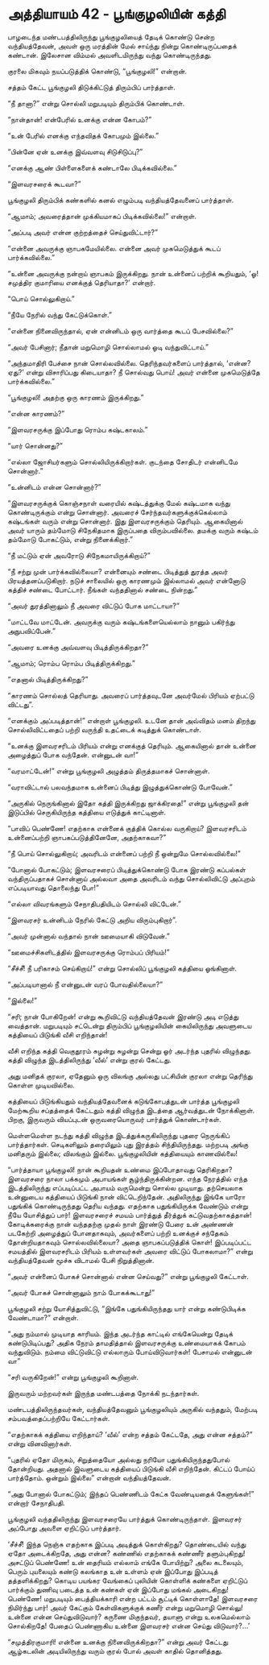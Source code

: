 # அத்தியாயம் 42 - பூங்குழலியின் கத்தி

பாழடைந்த மண்டபத்திலிருந்து பூங்குழலியைத் தேடிக் கொண்டு சென்ற வந்தியத்தேவன், அவள் ஒரு மரத்தின் மேல் சாய்ந்து நின்று கொண்டிருப்பதைக் கண்டான். இலேசான விம்மல் அவளிடமிருந்து வந்து கொண்டிருந்தது.

குரலை மிகவும் நயப்படுத்திக் கொண்டு, &#8220;பூங்குழலி!&#8221; என்றான்.

சத்தம் கேட்ட பூங்குழலி திடுக்கிட்டுத் திரும்பிப் பார்த்தாள்.

&#8220;நீ தானா?&#8221; என்று சொல்லி மறுபடியும் திரும்பிக் கொண்டாள்.

&#8220;நான்தான்! என்பேரில் உனக்கு என்ன கோபம்?&#8221;

&#8220;உன் பேரில் எனக்கு எந்தவிதக் கோபமும் இல்லை.&#8221;

&#8220;பின்னே ஏன் உனக்கு இவ்வளவு சிடுசிடுப்பு?&#8221;

&#8220;எனக்கு ஆண் பிள்ளைகளைக் கண்டாலே பிடிக்கவில்லை.&#8221;

&#8220;இளவரசரைக் கூடவா?&#8221;

பூங்குழலி திரும்பிக் கண்களில் கனல் எழும்படி வந்தியத்தேவனைப் பார்த்தாள்.

&#8220;ஆமாம்; அவரைத்தான் முக்கியமாகப் பிடிக்கவில்லை!&#8221; என்றாள்.

&#8220;அப்படி அவர் என்ன குற்றத்தைச் செய்துவிட்டார்?&#8221;

&#8220;என்னை அவருக்கு ஞாபகமேயில்லை. என்னை அவர் முகமெடுத்துக் கூடப் பார்க்கவில்லை.&#8221;

&#8220;உன்னை அவருக்கு நன்றாய் ஞாபகம் இருக்கிறது. நான் உன்னைப் பற்றிக் கூறியதும், &#8216;ஓ! சமுத்திர குமாரியை எனக்குத் தெரியாதா?&#8217; என்றார்.

&#8220;பொய் சொல்லுகிறாய்.&#8221;

&#8220;நீயே நேரில் வந்து கேட்டுக்கொள்.&#8221;

&#8220;என்னை நினைவிருந்தால், ஏன் என்னிடம் ஒரு வார்த்தை கூடப் பேசவில்லை?&#8221;

&#8220;அவர் பேசினார்; நீதான் மறுமொழி சொல்லாமல் ஓடி வந்துவிட்டாய்.&#8221;

&#8220;அந்தமாதிரி பேச்சை நான் சொல்லவில்லை. தெரிந்தவர்களைப் பார்த்தால், &#8216;என்ன? ஏது?&#8217; என்று விசாரிப்பது கிடையாதா? நீ சொல்வது பொய்! அவர் என்னை முகமெடுத்தே பார்க்கவில்லை.&#8221;

&#8220;பூங்குழலி! அதற்கு ஒரு காரணம் இருக்கிறது.&#8221;

&#8220;என்ன காரணம்?&#8221;

&#8220;இளவரசருக்கு இப்போது ரொம்ப கஷ்டகாலம்.&#8221;

&#8220;யார் சொன்னது?&#8221;

&#8220;எல்லா ஜோசியர்களும் சொல்லியிருக்கிறார்கள். குடந்தை சோதிடர் என்னிடமே சொன்னார்.&#8221;

&#8220;உன்னிடம் என்ன சொன்னார்?&#8221;

&#8220;இளவரசருக்குக் கொஞ்சநாள் வரையில் கஷ்டத்துக்கு மேல் கஷ்டமாக வந்து கொண்டிருக்கும் என்று சொன்னார். அவரைச் சேர்ந்தவர்களுக்குக்கெல்லாம் கஷ்டங்கள் வரும் என்று சொன்னார். இது இளவரசருக்கும் தெரியும். ஆகையினால் அவர் யாரும் தம்மோடு சிநேகிதமாக இருப்பதை விரும்பவில்லை. தமக்கு வரும் கஷ்டம் தம்மோடு போகட்டும், என்று நினைக்கிறார்.&#8221;

&#8220;நீ மட்டும் ஏன் அவரோடு சிநேகமாயிருக்கிறாய்?&#8221;

&#8220;நீ சற்று முன் பார்க்கவில்லையா? என்னையும் சண்டை பிடித்துத் துரத்த அவர் பிரயத்தனப்படுகிறார். நடுச் சாலையில் ஒரு காரணமும் இல்லாமல் அவர் என்னோடு கத்திச் சண்டை போட்டார். நீங்கள் வந்ததினால் சண்டை நின்றது.&#8221;

&#8220;அவர் துரத்தினாலும் நீ அவரை விட்டுப் போக மாட்டாயா?&#8221;

&#8220;மாட்டவே மாட்டேன். அவருக்கு வரும் கஷ்டங்களையெல்லாம் நானும் பகிர்ந்து அநுபவிப்பேன்.&#8221;

&#8220;அவரை உனக்கு அவ்வளவு பிடித்திருக்கிறதா?&#8221;

&#8220;ஆமாம்; ரொம்ப ரொம்ப பிடித்திருக்கிறது.&#8221;

&#8220;எதனால் பிடித்திருக்கிறது?&#8221;

&#8220;காரணம் சொல்லத் தெரியாது. அவரைப் பார்த்தவுடனே அவர்மேல் பிரியம் ஏற்பட்டு விட்டது&#8221;.

&#8220;எனக்கும் அப்படித்தான்!&#8221; என்றாள் பூங்குழலி. உடனே தான் அவ்விதம் மனம் திறந்து சொல்லிவிட்டதைப் பற்றி வருந்தி உதட்டைக் கடித்துக் கொண்டாள்.

&#8220;உனக்கு இளவரசரிடம் பிரியம் என்று எனக்குத் தெரியும். ஆகையினால் தான் உன்னை அழைத்துப் போக வந்தேன். என்னுடன் வா!&#8221;

&#8220;வரமாட்டேன்!&#8221; என்று பூங்குழலி அழுத்தம் திருத்தமாகச் சொன்னாள்.

&#8220;வராவிட்டால் பலவந்தமாக உன்னைப் பிடித்து இழுத்துக்கொண்டு போவேன்.&#8221;

&#8220;அருகில் நெருங்கினால் இதோ கத்தி இருக்கிறது ஜாக்கிரதை!&#8221; என்று பூங்குழலி தன் இடுப்பில் செருகியிருந்த கத்தியை எடுத்துக் காட்டினாள்.

&#8220;பாவிப் பெண்ணே! எதற்காக என்னைக் குத்திக் கொல்ல வருகிறாய்? இளவரசரிடம் உன்னைப்பற்றி ஞாபகப்படுத்தினேனே, அதற்காகவா?&#8221;

&#8220;நீ பொய் சொல்லுகிறாய்; அவரிடம் என்னைப் பற்றி நீ ஒன்றுமே சொல்லவில்லை!&#8221;

&#8220;போனால் போகட்டும்; இளவரசரைப் பிடித்துக்கொண்டு போக இரண்டு கப்பல்கள் வந்திருப்பதாகச் சொன்னாய் அல்லவா அதை அவரிடம் வந்து சொல்லிவிட்டு அப்புறம் எப்படியாவது தொலைந்து போ!&#8221;

&#8220;எல்லா விவரங்களும் சேநாதிபதியிடம் சொல்லி விட்டேன்.&#8221;

&#8220;இளவரசர் உன்னிடம் நேரில் கேட்டு அறிய விரும்புகிறார்&#8221;.

&#8220;அவர் முன்னால் வந்தால் நான் ஊமையாகி விடுவேன்.&#8221;

&#8220;ஊமைச்சிகளிடத்தில் இளவரசருக்கு ரொம்பப் பிரியம்!&#8221;

&#8220;சீச்சீ! நீ பரிகாசம் செய்கிறாய்!&#8221; என்று சொல்லிப் பூங்குழலி கத்தியை ஓங்கினாள்.

&#8220;அப்படியானால் நீ என்னுடன் வரப் போவதில்லையா?&#8221;

&#8220;இல்லை!&#8221;

&#8220;சரி; நான் போகிறேன்! என்று கூறிவிட்டு வந்தியத்தேவன் இரண்டு அடி எடுத்து வைத்தான். மறுபடியும் சட்டென்று திரும்பிப் பூங்குழலியின் கையிலிருந்து அவளுடைய கத்தியைப் பிடுங்கி வீசி எறிந்தான்!

வீசி எறிந்த கத்தி வெகுதூரம் சுழன்று சுழன்று சென்று ஓர் அடர்ந்த புதரில் விழுந்தது. கத்தி விழுந்த இடத்திலிருந்து &#8216;வீல்&#8217; என்று குரல் கேட்டது.

அது மனிதக் குரலா, ஏதேனும் ஒரு விலங்கு அல்லது பட்சியின் குரலா என்று தெரிந்து கொள்ள முடியவில்லை.

கத்தியைப் பிடுங்கியதும் வந்தியத்தேவனைக் கடுங்கோபத்துடன் பார்த்த பூங்குழலி மேற்கூறிய சப்தத்தைக் கேட்டதும் கத்தி விழுந்த இடத்தை ஆர்வத்துடன் நோக்கினாள். பிறகு, இருவரும் வியப்புடன் ஒருவரையொருவர் பார்த்துக் கொண்டார்கள்.

மெள்ளமெள்ள நடந்து கத்தி விழுந்த இடத்துக்கருகிலிருந்து புதரை நெருங்கிப் பார்த்தார்கள். செடிகளிலும் தரையிலும் புது இரத்தம் சிந்தியிருந்தது. மற்றபடி அங்கு மனிதரும் இல்லை; விலங்கும் இல்லை. பூங்குழலியின் கத்தியையும் காணவில்லை!

&#8220;பார்த்தாயா பூங்குழலி! நான் கூறியதன் உண்மை இப்போதாவது தெரிகிறதா? இளவரசரை நாலா பக்கமும் அபாயங்கள் சூழ்ந்திருக்கின்றன. எந்த நேரத்தில் எந்த இடத்திலிருந்து எப்படிப்பட்ட அபாயம் வருமென்று சொல்ல முடியாது. தற்செயலாக உன்னுடைய கத்தியைப் பிடுங்கி நான் விட்டெறிந்தேன். அதிலிருந்து இங்கே யாரோ பதுங்கிக் கொண்டிருந்தது தெரிய வந்தது. எதற்காக பதுங்கியிருக்க வேண்டும் என்று நீயே யோசித்துப் பார்! இளவரசரைச் சமயம் பார்த்துத் தீர்த்துக் கட்டுவதற்காகத்தான்! கோடிக்கரைக்கு நான் வந்ததற்கு முதல் நாள் இரண்டு பேரை உன் அண்ணன் படகேற்றி அழைத்துப் போனதாகவும், அவர்களைப் பற்றி உனக்குச் சந்தேகம் தோன்றியதாகவும் சொல்லவில்லையா? அதை ஞாபகப்படுத்திக் கொள்! இப்படிப்பட்ட சமயத்தில் இளவரசரிடம் பிரியம் உள்ளவர்கள் அவரை விட்டுப் போகலாமா?&#8221; என்று வந்தியத்தேவன் மூச்சு விடாமல் பேசி நிறுத்தினான்.

&#8220;அவர் என்னைப் போகச் சொன்னால் என்ன செய்வது?&#8221; என்று பூங்குழலி கேட்டாள்.

&#8220;அவர் போகச் சொன்னாலும் நாம் போகக்கூடாது!&#8221;

பூங்குழலி சற்று யோசித்துவிட்டு, &#8220;இங்கே பதுங்கியிருந்தது யார் என்று கண்டுபிடிக்க வேண்டாமா?&#8221; என்றாள்.

&#8220;அது நம்மால் முடியாத காரியம். இந்த அடர்ந்த காட்டில் எங்கேயென்று தேடிக் கண்டுபிடிப்பது? அதிக நேரம் தாமதித்தால் இளவரசருக்கு உண்மையாகக் கோபம் வந்துவிடும். நம்மை விட்டுவிட்டு எல்லாரும் போய்விடுவார்கள்! பேசாமல் என்னுடன் வா&#8221;

&#8220;சரி வருகிறேன்!&#8221; என்று பூங்குழலி கூறினாள்.

இருவரும் மற்றவர்கள் இருந்த மண்டபத்தை நோக்கி நடந்தார்கள்.

மண்டபத்திலிருந்தவர்கள், வந்தியத்தேவனும் பூங்குழலியும் அருகில் வந்ததும், மேற்படி சம்பவத்தைப்பற்றியே கேட்டார்கள்.

&#8220;எதற்காகக் கத்தியை எறிந்தாய்? &#8216;வீல்&#8217; என்ற சத்தம் கேட்டதே, அது என்ன சத்தம்?&#8221; என்று வினவினார்கள்.

&#8220;புதரில் ஏதோ மிருகம், சிறுத்தையோ அல்லது நரியோ பதுங்கியிருந்ததுபோல் தோன்றியது. அதனால் இவளுடைய கத்தியைப் பிடுங்கி வீசி எறிந்தேன். கிட்டப் போய்ப் பார்த்தோம். ஒன்றும் இல்லை&#8221; என்றான் வந்தியத்தேவன்.

&#8220;அது போனால் போகட்டும்; இந்தப் பெண்ணிடம் கேட்க வேண்டியதைக் கேளுங்கள்!&#8221; என்றார் சேநாதிபதி.

பூங்குழலி வந்ததிலிருந்து இளவரசரையே பார்த்துக் கொண்டிருந்தாள். இளவரசர் அப்போது அவளை ஏறிட்டுப் பார்த்தார்.

&#8216;சீச்சீ! இந்த நெஞ்சு எதற்காக இப்படி அடித்துக் கொள்கிறது? தொண்டையில் வந்து ஏதோ அடைக்கிறதே, அது என்ன? கண்ணில் எதற்காகக் கண்ணீர் தளும்புகிறது! அசட்டுப் பெண்ணே! உன் தைரியம் எல்லாம் எங்கே போயிற்று? அலை கடலையும், பெரும் புயலையும் கண்டு கலங்காத உன் உள்ளம் ஏன் இப்போது இப்படித் தத்தளிக்கிறது? கொடிய பயங்கர வேங்கைப் புலியின் கொள்ளிக் கண்களை ஏறிட்டுப் பார்க்கும் துணிவு படைத்த உன் கண்கள் ஏன் இப்போது மங்கல் அடைகிறது! பெண்ணே! மறுபடியும் பைத்தியக்காரி என்ற பட்டம் சூட்டிக் கொள்ளாதே! இளவரசரை நிமிர்ந்து பார்! அவர் கேட்கும் கேள்விகளுக்குக் கணீர் என்று மறுமொழி சொல்லு! உன்னை என்ன செய்துவிடுவார்? கருணை மிகுந்தவர், தயாளு என்று உலகமெல்லாம் சொல்கிறதே! பேதைப் பெண்ணாகிய உன்னை இளவரசர் என்ன செய்து விடுவார்?&#8230;&#8217;

&#8220;சமுத்திரகுமாரி! என்னை உனக்கு நினைவிருக்கிறதா?&#8221; என்று அவர் கேட்டது ஆழ்கடலின் அடியிலிருந்து வரும் குரல் போல் அவள் காதில் தொனித்தது.